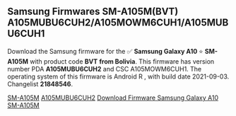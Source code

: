 <h2>Samsung Firmwares SM-A105M(BVT) A105MUBU6CUH2/A105MOWM6CUH1/A105MUBU6CUH1</h2>
Download the Samsung firmware for the ✅ <strong>Samsung Galaxy A10 </strong> ⭐ <strong>SM-A105M</strong> with product code <strong>BVT</strong> <strong> from Bolivia</strong>. This firmware has version number PDA <strong>A105MUBU6CUH2</strong> and CSC A105MOWM6CUH1. The operating system of this firmware is Android R , with build date 2021-09-03. Changelist <strong>21848546</strong>.


[SM-A105M](https://samfirm.shop/samsung/model/SM-A105M)
[A105MUBU6CUH2](https://samfirm.shop/samsung/pda/A105MUBU6CUH2)
[Download Firmware Samsung Galaxy A10 SM-A105M](https://samfirm.shop/samsung/firmware/451902)
